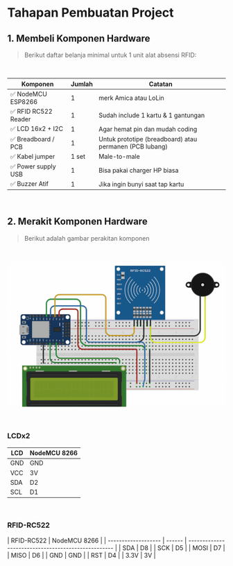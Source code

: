 # Tahapan Pembuatan Project

## 1. Membeli Komponen Hardware
> Berikut daftar belanja minimal untuk 1 unit alat absensi RFID:

<br>

| Komponen            | Jumlah | Catatan                                                 |
| ------------------- | ------ | ------------------------------------------------------- |
| ✅ NodeMCU ESP8266   | 1      | merk Amica atau LoLin                         |
| ✅ RFID RC522 Reader | 1      | Sudah include 1 kartu & 1 gantungan            |
| ✅ LCD 16x2 + I2C    | 1      | Agar hemat pin dan mudah coding                         |
| ✅ Breadboard / PCB  | 1      | Untuk prototipe (breadboard) atau permanen (PCB lubang) |
| ✅ Kabel jumper      | 1 set  | Male-to-male                                            |
| ✅ Power supply USB  | 1      | Bisa pakai charger HP biasa                             |
| ✅ Buzzer Atif  | 1      | Jika ingin bunyi saat tap kartu                         |

<br>

## 2. Merakit Komponen Hardware
> Berikut adalah gambar perakitan komponen
<br>

![Perakitan Komponen](https://github.com/asroyxCySec/SISTEM-ABSENSI-SISWA-OTOMATIS/raw/main/rakit%20komponen.png)

<br>

### LCDx2 <br>
| LCD            | NodeMCU 8266                                                 |
| ------------------- | ------------------------------------------------------------- |
| GND   | GND                         |
| VCC | 3V            |
| SDA    | D2                         |
| SCL  | D1 |

<br>

### RFID-RC522 <br>
| RFID-RC522          | NodeMCU 8266                                                |
| ------------------- | ------ | --------------------------------------------------- |
| SDA   | D8                         |
| SCK | D5            |
| MOSI    | D7                         |
| MISO  | D6  |
| GND      | GND                                            |
| RST  | D4                             |
| 3.3V  | 3V                         |
